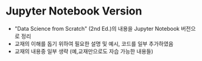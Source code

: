 # Jupyter Notebook Version


* "Data Science from Scratch" (2nd Ed.)의 내용을 Jupyter Notebook 버전으로 정리
* 교재의 이해를 돕기 위하여 필요한 설명 및 예시, 코드를 일부 추가하였음
* 교재의 내용중 일부 생략 (예,교재만으로도 자습 가능한 내용들)
